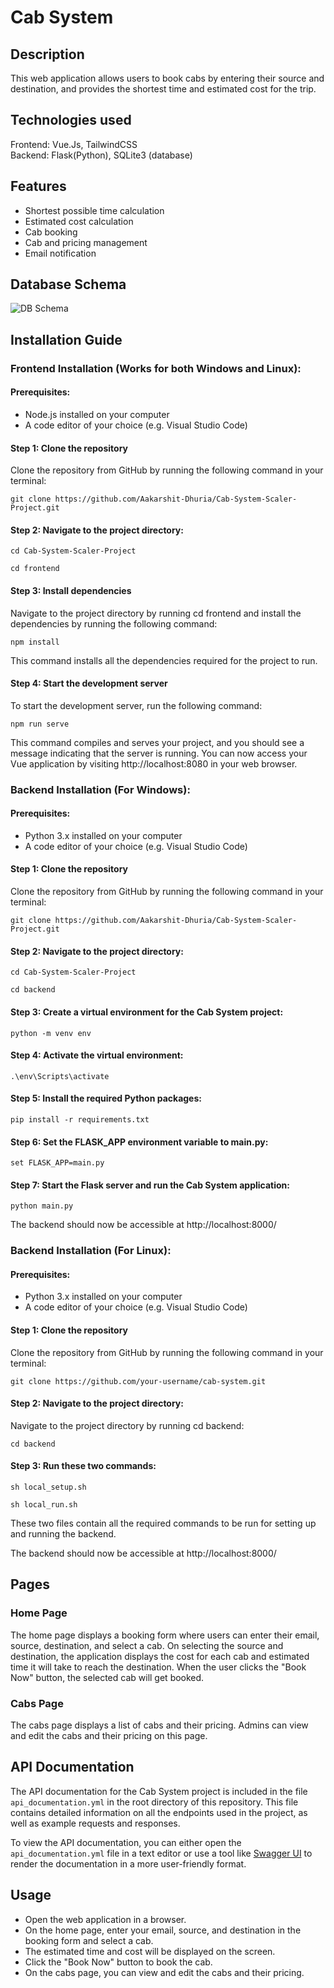 # Cab System

## Description
This web application allows users to book cabs by entering their source and destination, and provides the shortest time and estimated cost for the trip.

## Technologies used
Frontend: Vue.Js, TailwindCSS <br>
Backend: Flask(Python), SQLite3 (database)

## Features
- Shortest possible time calculation
- Estimated cost calculation
- Cab booking 
- Cab and pricing management
- Email notification

## Database Schema
![DB Schema](https://user-images.githubusercontent.com/81559176/229356864-f31dde54-9c7b-449a-8555-23dd0b0928a7.png)

## Installation Guide
### Frontend Installation (Works for both Windows and Linux):
#### Prerequisites:
- Node.js installed on your computer
- A code editor of your choice (e.g. Visual Studio Code)

#### Step 1: Clone the repository
Clone the repository from GitHub by running the following command in your terminal:
```
git clone https://github.com/Aakarshit-Dhuria/Cab-System-Scaler-Project.git
```

#### Step 2: Navigate to the project directory:
```
cd Cab-System-Scaler-Project
```
```
cd frontend
```

#### Step 3: Install dependencies
Navigate to the project directory by running cd frontend and install the dependencies by running the following command:
```
npm install
```
This command installs all the dependencies required for the project to run.

#### Step 4: Start the development server
To start the development server, run the following command:
```
npm run serve
```
This command compiles and serves your project, and you should see a message indicating that the server is running. You can now access your Vue application by visiting http://localhost:8080 in your web browser.


### Backend Installation (For Windows):
#### Prerequisites:
- Python 3.x installed on your computer
- A code editor of your choice (e.g. Visual Studio Code)

#### Step 1: Clone the repository
Clone the repository from GitHub by running the following command in your terminal:
```
git clone https://github.com/Aakarshit-Dhuria/Cab-System-Scaler-Project.git
```

#### Step 2: Navigate to the project directory:
```
cd Cab-System-Scaler-Project
```
```
cd backend
```

#### Step 3: Create a virtual environment for the Cab System project:
```
python -m venv env
```

#### Step 4: Activate the virtual environment:
```
.\env\Scripts\activate
```

#### Step 5: Install the required Python packages:
```
pip install -r requirements.txt
```

#### Step 6: Set the FLASK_APP environment variable to main.py:
```
set FLASK_APP=main.py
```

#### Step 7: Start the Flask server and run the Cab System application:
```
python main.py
```
The backend should now be accessible at http://localhost:8000/


### Backend Installation (For Linux):
#### Prerequisites:
- Python 3.x installed on your computer
- A code editor of your choice (e.g. Visual Studio Code)

#### Step 1: Clone the repository
Clone the repository from GitHub by running the following command in your terminal:
```
git clone https://github.com/your-username/cab-system.git
```

#### Step 2: Navigate to the project directory:
Navigate to the project directory by running cd backend:
```
cd backend
```

#### Step 3: Run these two commands:
```
sh local_setup.sh
```
```
sh local_run.sh
```
These two files contain all the required commands to be run for setting up and running the backend.

The backend should now be accessible at http://localhost:8000/

## Pages
### Home Page
The home page displays a booking form where users can enter their email, source, destination, and select a cab. On selecting the source and destination, the application displays the cost for each cab and estimated time it will take to reach the destination. When the user clicks the "Book Now" button, the selected cab will get booked.

### Cabs Page
The cabs page displays a list of cabs and their pricing. Admins can view and edit the cabs and their pricing on this page.

## API Documentation
The API documentation for the Cab System project is included in the file `api_documentation.yml` in the root directory of this repository. This file contains detailed information on all the endpoints used in the project, as well as example requests and responses.

To view the API documentation, you can either open the `api_documentation.yml` file in a text editor or use a tool like [Swagger UI](https://swagger.io/tools/swagger-ui/) to render the documentation in a more user-friendly format.

## Usage
- Open the web application in a browser.
- On the home page, enter your email, source, and destination in the booking form and select a cab.
- The estimated time and cost will be displayed on the screen.
- Click the "Book Now" button to book the cab.
- On the cabs page, you can view and edit the cabs and their pricing.

